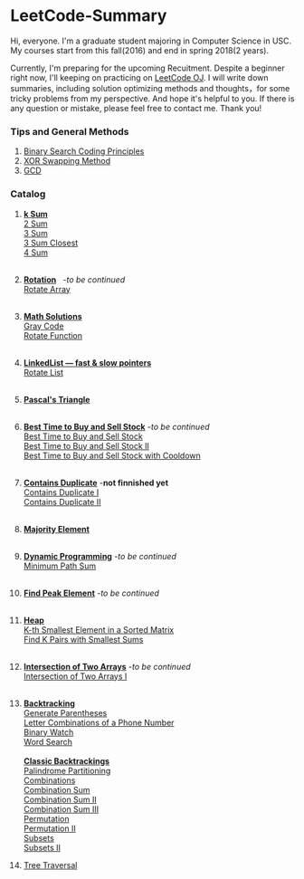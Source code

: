 # LeetCode-Summary

Hi, everyone. I'm a graduate student majoring in Computer Science in USC. My courses start from this fall(2016) and end in spring 2018(2 years). 

Currently, I'm preparing for the upcoming Recuitment. Despite a beginner right now, I'll keeping on practicing on [LeetCode OJ](https://leetcode.com/problemset/algorithms/). I will write down summaries, including solution optimizing methods and thoughts，for some tricky problems from my perspective. And hope it's helpful to you. If there is any question or mistake, please feel free to contact me. Thank you!

### Tips and General Methods
1. [Binary Search Coding Principles](https://github.com/TongZhangUSC/LeetCode-Summary/blob/master/Binary%20Search%20Coding%20Principles.md)
2. [XOR Swapping Method](https://github.com/TongZhangUSC/LeetCode-Summary/blob/master/XOR%20Swapping%20Method.md)
3. [GCD](https://github.com/TongZhangUSC/LeetCode-Summary/blob/master/GCD.md)

### Catalog
1. [**k Sum**](https://github.com/TongZhangUSC/LeetCode-Summary/blob/master/k-Sum.md)<br/>
   [2 Sum](https://github.com/TongZhangUSC/LeetCode-Summary/blob/master/k-Sum.md#2-sum)<br/>
   [3 Sum](https://github.com/TongZhangUSC/LeetCode-Summary/blob/master/k-Sum.md#3-sum)<br/>
   [3 Sum Closest](https://github.com/TongZhangUSC/LeetCode-Summary/blob/master/k-Sum.md#3-sum-closest)<br/>
   [4 Sum](https://github.com/TongZhangUSC/LeetCode-Summary/blob/master/k-Sum.md#4-sum) <br/><br/>
2. [**Rotation**](https://github.com/TongZhangUSC/LeetCode-Summary/blob/master/rotation.md)    -*to be continued*<br/>
   [Rotate Array](https://github.com/TongZhangUSC/LeetCode-Summary/blob/master/rotation.md#rotate-array)<br/><br/>
3. [**Math Solutions**](https://github.com/TongZhangUSC/LeetCode-Summary/blob/master/Problems%20with%20Math%20Solutions.md)<br/>
   [Gray Code](https://github.com/TongZhangUSC/LeetCode-Summary/blob/master/Problems%20with%20Math%20Solutions.md#gray-code)<br/>
   [Rotate Function](https://github.com/TongZhangUSC/LeetCode-Summary/blob/master/Problems%20with%20Math%20Solutions.md#rotate-function) <br/><br/>
4. [**LinkedList — fast & slow pointers**](https://github.com/TongZhangUSC/LeetCode-Summary/blob/master/LinkedList%20with%20Fast%20%26%20Slow%20Pointers.md)<br/>
   [Rotate List](https://github.com/TongZhangUSC/LeetCode-Summary/blob/master/LinkedList%20with%20Fast%20%26%20Slow%20Pointers.md#rotate-list)<br/><br/>
5. [**Pascal's Triangle**](https://github.com/TongZhangUSC/LeetCode-Summary/blob/master/Pascal%20Triangle.md)
<br/><br/>
6. [**Best Time to Buy and Sell Stock**](https://github.com/TongZhangUSC/LeetCode-Summary/blob/master/Best%20Time%20to%20Buy%20and%20Sell%20Stock.md)    -*to be continued*<br/>
   [Best Time to Buy and Sell Stock](https://github.com/TongZhangUSC/LeetCode-Summary/blob/master/Best%20Time%20to%20Buy%20and%20Sell%20Stock.md#best-time-to-buy-and-sell-stock-i)<br/>
   [Best Time to Buy and Sell Stock II](https://github.com/TongZhangUSC/LeetCode-Summary/blob/master/Best%20Time%20to%20Buy%20and%20Sell%20Stock.md#best-time-to-buy-and-sell-stock-ii)<br/>
   [Best Time to Buy and Sell Stock with Cooldown](https://github.com/TongZhangUSC/LeetCode-Summary/blob/master/Best%20Time%20to%20Buy%20and%20Sell%20Stock.md#best-time-to-buy-and-sell-stock-with-cooldown)<br/><br/>
7. [**Contains Duplicate**](https://github.com/TongZhangUSC/LeetCode-Summary/blob/master/Contains%20Duplicate.md) -**not finnished yet**<br/>
   [Contains Duplicate I](https://github.com/TongZhangUSC/LeetCode-Summary/blob/master/Contains%20Duplicate.md#contains-duplicate-i)<br/>
   [Contains Duplicate II](https://github.com/TongZhangUSC/LeetCode-Summary/blob/master/Contains%20Duplicate.md#contains-duplicate-ii)<br/><br/>
8. [**Majority Element**](https://github.com/TongZhangUSC/LeetCode-Summary/blob/master/Majority%20Element.md)<br/><br/>
9. [**Dynamic Programming**](https://github.com/TongZhangUSC/LeetCode-Summary/blob/master/Dinamic%20Programming-2D.md)    -*to be continued*<br/>
   [Minimum Path Sum](https://github.com/TongZhangUSC/LeetCode-Summary/blob/master/Dinamic%20Programming-2D.md#minimum-path-sum)<br/><br/>
10. [**Find Peak Element**](https://github.com/TongZhangUSC/LeetCode-Summary/blob/master/Find%20Peak%20Element.md)     -*to be continued*<br/><br/>
11. [**Heap**](https://github.com/TongZhangUSC/LeetCode-Summary/blob/master/Heap.md)<br/>
    [K-th Smallest Element in a Sorted Matrix](https://github.com/TongZhangUSC/LeetCode-Summary/blob/master/Heap.md#k-th-smallest-element-in-a-sorted-matrix) <br/>
    [Find K Pairs with Smallest Sums](https://github.com/TongZhangUSC/LeetCode-Summary/blob/master/Heap.md#find-k-pairs-with-smallest-sums) <br/> <br/>
12. [**Intersection of Two Arrays**](https://github.com/TongZhangUSC/LeetCode-Summary/blob/master/Intersection%20of%20Two%20Arrays.md)     -*to be continued* <br/>
    [Intersection of Two Arrays I](https://github.com/TongZhangUSC/LeetCode-Summary/blob/master/Intersection%20of%20Two%20Arrays.md#intersection-of-two-arrays-i) <br/> <br/>
13. [**Backtracking**](https://github.com/TongZhangUSC/LeetCode-Summary/blob/master/Backtracking.md) <br/>
    [Generate Parentheses](https://github.com/TongZhangUSC/LeetCode-Summary/blob/master/Backtracking.md#generate-parentheses) <br/>
    [Letter Combinations of a Phone Number](https://github.com/TongZhangUSC/LeetCode-Summary/blob/master/Backtracking.md#letter-combinations-of-a-phone-number) <br/>
    [Binary Watch](https://github.com/TongZhangUSC/LeetCode-Summary/blob/master/Backtracking.md#binary-watch) <br/>
    [Word Search](https://github.com/TongZhangUSC/LeetCode-Summary/blob/master/Backtracking.md#word-search) <br/> <br/>
    [**Classic Backtrackings**](https://github.com/TongZhangUSC/LeetCode-Summary/blob/master/Classic%20Backtrackings.md) <br/>
    [Palindrome Partitioning](https://github.com/TongZhangUSC/LeetCode-Summary/blob/master/Classic%20Backtrackings.md#palindrome-partitioning) <br/>
    [Combinations](https://github.com/TongZhangUSC/LeetCode-Summary/blob/master/Classic%20Backtrackings.md#combinations) <br/>
    [Combination Sum](https://github.com/TongZhangUSC/LeetCode-Summary/blob/master/Classic%20Backtrackings.md#combination-sum) <br/>
    [Combination Sum II](https://github.com/TongZhangUSC/LeetCode-Summary/blob/master/Classic%20Backtrackings.md#combination-sum-ii) <br/>
    [Combination Sum III](https://github.com/TongZhangUSC/LeetCode-Summary/blob/master/Classic%20Backtrackings.md#combination-sum-iii) <br/>
    [Permutation](https://github.com/TongZhangUSC/LeetCode-Summary/blob/master/Classic%20Backtrackings.md#permutation) <br/>
    [Permutation II](https://github.com/TongZhangUSC/LeetCode-Summary/blob/master/Classic%20Backtrackings.md#permutation-ii) <br/>
    [Subsets](https://github.com/TongZhangUSC/LeetCode-Summary/blob/master/Classic%20Backtrackings.md#subsets) <br/>
    [Subsets II](https://github.com/TongZhangUSC/LeetCode-Summary/blob/master/Classic%20Backtrackings.md#subsetsii) <br/>

14. [Tree Traversal](https://github.com/TongZhangUSC/LeetCode-Summary/blob/master/Tree%20Traversal.md)
